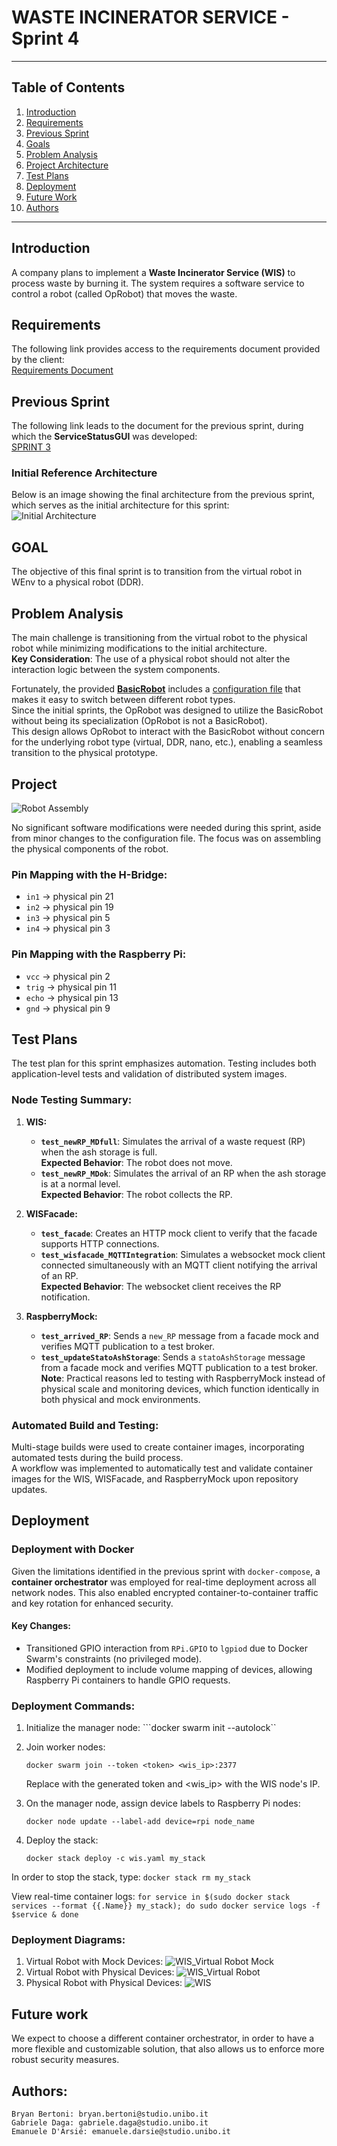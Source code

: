 # WASTE INCINERATOR SERVICE - Sprint 4
---

## Table of Contents
1. [Introduction](#introduction)
2. [Requirements](#requirements)
3. [Previous Sprint](#previous-sprint)
4. [Goals](#goal)
5. [Problem Analysis](#problem-analysis)
6. [Project Architecture](#project)
7. [Test Plans](#test-plans)
8. [Deployment](#deployment)
9. [Future Work](#future-work)
10. [Authors](#authors)
---
## Introduction
A company plans to implement a **Waste Incinerator Service (WIS)** to process waste by burning it. The system requires a software service to control a robot (called OpRobot) that moves the waste.

## Requirements
The following link provides access to the requirements document provided by the client:  
[Requirements Document](./userDocs/TemaFinale24.html)

## Previous Sprint
The following link leads to the document for the previous sprint, during which the **ServiceStatusGUI** was developed:  
[SPRINT 3](../sprint3/README.md)

### Initial Reference Architecture
Below is an image showing the final architecture from the previous sprint, which serves as the initial architecture for this sprint:  
![Initial Architecture](./userDocs/img/architetturaIniziale.png)

## GOAL
The objective of this final sprint is to transition from the virtual robot in WEnv to a physical robot (DDR).

## Problem Analysis
The main challenge is transitioning from the virtual robot to the physical robot while minimizing modifications to the initial architecture.  
**Key Consideration**: The use of a physical robot should not alter the interaction logic between the system components.  

Fortunately, the provided **[BasicRobot](./userDocs/BasicRobot24.html)** includes a [configuration file](./progetto/wis/basicrobotConfig.json) that makes it easy to switch between different robot types.  
Since the initial sprints, the OpRobot was designed to utilize the BasicRobot without being its specialization (OpRobot is not a BasicRobot).  
This design allows OpRobot to interact with the BasicRobot without concern for the underlying robot type (virtual, DDR, nano, etc.), enabling a seamless transition to the physical prototype.

## Project
![Robot Assembly](./userDocs/robot.jpg)

No significant software modifications were needed during this sprint, aside from minor changes to the configuration file. The focus was on assembling the physical components of the robot.

### Pin Mapping with the H-Bridge:
- `in1` -> physical pin 21
- `in2` -> physical pin 19
- `in3` -> physical pin 5
- `in4` -> physical pin 3

### Pin Mapping with the Raspberry Pi:
- `vcc` -> physical pin 2
- `trig` -> physical pin 11
- `echo` -> physical pin 13
- `gnd` -> physical pin 9

## Test Plans
The test plan for this sprint emphasizes automation. Testing includes both application-level tests and validation of distributed system images.

### Node Testing Summary:
1. **WIS:**
   - **`test_newRP_MDfull`**: Simulates the arrival of a waste request (RP) when the ash storage is full.  
     **Expected Behavior**: The robot does not move.
   - **`test_newRP_MDok`**: Simulates the arrival of an RP when the ash storage is at a normal level.  
     **Expected Behavior**: The robot collects the RP.

2. **WISFacade:**
   - **`test_facade`**: Creates an HTTP mock client to verify that the facade supports HTTP connections.
   - **`test_wisfacade_MQTTIntegration`**: Simulates a websocket mock client connected simultaneously with an MQTT client notifying the arrival of an RP.  
     **Expected Behavior**: The websocket client receives the RP notification.

3. **RaspberryMock:**
   - **`test_arrived_RP`**: Sends a `new_RP` message from a facade mock and verifies MQTT publication to a test broker.
   - **`test_updateStatoAshStorage`**: Sends a `statoAshStorage` message from a facade mock and verifies MQTT publication to a test broker.  
     **Note**: Practical reasons led to testing with RaspberryMock instead of physical scale and monitoring devices, which function identically in both physical and mock environments.

### Automated Build and Testing:
Multi-stage builds were used to create container images, incorporating automated tests during the build process.  
A workflow was implemented to automatically test and validate container images for the WIS, WISFacade, and RaspberryMock upon repository updates.

## Deployment

### Deployment with Docker
Given the limitations identified in the previous sprint with `docker-compose`, a **container orchestrator** was employed for real-time deployment across all network nodes. This also enabled encrypted container-to-container traffic and key rotation for enhanced security.

#### Key Changes:
- Transitioned GPIO interaction from `RPi.GPIO` to `lgpiod` due to Docker Swarm's constraints (no privileged mode).  
- Modified deployment to include volume mapping of devices, allowing Raspberry Pi containers to handle GPIO requests.

### Deployment Commands:
1. Initialize the manager node:
   ```docker swarm init --autolock``

2. Join worker nodes:

    ```docker swarm join --token <token> <wis_ip>:2377```

    Replace <token> with the generated token and <wis_ip> with the WIS node's IP.
    
3. On the manager node, assign device labels to Raspberry Pi nodes:

    ```docker node update --label-add device=rpi node_name```

4. Deploy the stack:

    ```docker stack deploy -c wis.yaml my_stack```

In order to stop the stack, type:
    ```docker stack rm my_stack```

View real-time container logs:
    ```for service in $(sudo docker stack services --format {{.Name}} my_stack); do
        sudo docker service logs -f $service &
    done```

### Deployment Diagrams:
1. Virtual Robot with Mock Devices:
![WIS_Virtual Robot Mock](./userDocs/wis_mock_arch.png)
2. Virtual Robot with Physical Devices:
![WIS_Virtual Robot](./userDocs/wis_virtualrobot.png)
3. Physical Robot with Physical Devices:
![WIS](./userDocs/wis_arch.png)

## Future work
We expect to choose a different container orchestrator, in order to have a more flexible and customizable solution, that also
allows us to enforce more robust security measures.

## Authors:

    Bryan Bertoni: bryan.bertoni@studio.unibo.it
    Gabriele Daga: gabriele.daga@studio.unibo.it
    Emanuele D'Arsié: emanuele.darsie@studio.unibo.it